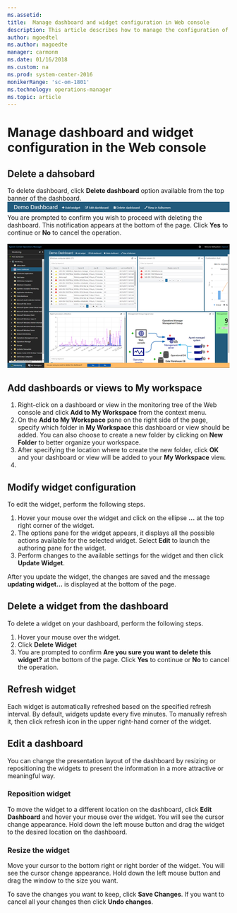 ```yaml
---
ms.assetid: 
title:  Manage dashboard and widget configuration in Web console 
description: This article describes how to manage the configuration of the HTML5 Web console dashbaords and widgets in System Center Operations Manager.  
author: mgoedtel
ms.author: magoedte
manager: carmonm
ms.date: 01/16/2018
ms.custom: na
ms.prod: system-center-2016
monikerRange: 'sc-om-1801'
ms.technology: operations-manager
ms.topic: article
---
```


# Manage dashboard and widget configuration in the Web console

## Delete a dahsobard

To delete dashboard, click **Delete dashboard** option available from the top banner of the dashboard. ![Delete dashboard option on page](./media/manage-web-console-dashboard-config/dashboard-banner-01.png)<br>  You are prompted to confirm you wish to proceed with deleting the dashboard.  This notification appears at the bottom of the page.  Click **Yes** to continue or **No** to cancel the operation.<br><br> ![Delete dashboard notification](./media/manage-web-console-dashboard-config/dashboard-delete-notify.png)

## Add dashboards or views to My workspace

1. Right-click on a dashboard or view in the monitoring tree of the Web console and click **Add to My Workspace** from the context menu.
2. On the **Add to My Workspace** pane on the right side of the page, specify which folder in **My Workspace** this dashboard or view should be added.  You can also choose to create a new folder by clicking on **New Folder** to better organize your workspace.
3. After specifying the location where to create the new folder, click **OK** and your dashboard or view will be added to your **My Workspace** view.  
3. 

## Modify widget configuration

To edit the widget, perform the following steps.

1. Hover your mouse over the widget and click on the ellipse **…** at the top right corner of the widget. 
2. The options pane for the widget appears, it displays all the possible actions available for the selected widget.  Select **Edit** to launch the authoring pane for the widget.
3. Perform changes to the available settings for the widget and then click **Update Widget**.  

After you update the widget, the changes are saved and the message **updating widget…** is displayed at the bottom of the page.

## Delete a widget from the dashboard 

To delete a widget on your dashboard, perform the following steps.

1. Hover your mouse over the widget. 
2. Click **Delete Widget**
3. You are prompted to confirm **Are you sure you want to delete this widget?** at the bottom of the page.  Click **Yes** to continue or **No** to cancel the operation.

## Refresh widget 
Each widget is automatically refreshed based on the specified refresh interval.  By default,   widgets update every five minutes. To manually refresh it, then click refresh icon in the upper right-hand corner of the widget.

## Edit a dashboard
You can change the presentation layout of the dashboard by resizing or repositioning the widgets to present the information in a more attractive or meaningful way.   

### Reposition widget

To move the widget to a different location on the dashboard, click **Edit Dashboard** and hover your mouse over the widget. You will see the cursor change appearance.  Hold down the left mouse button and drag the widget to the desired location on the dashboard.   

### Resize the widget
Move your cursor to the bottom right or right border of the widget. You will see the cursor change appearance. Hold down the left mouse button and drag the window to the size you want.

To save the changes you want to keep, click **Save Changes**.  If you want to cancel all your changes then click **Undo changes**.



  